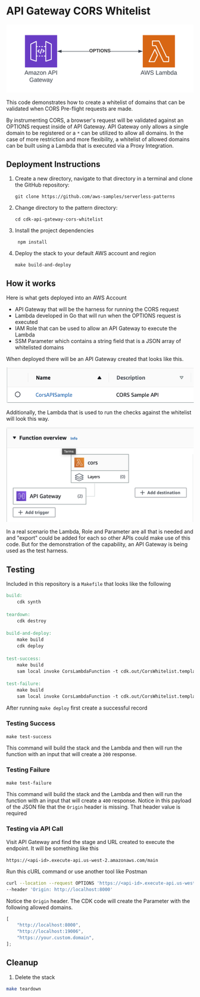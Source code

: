 # API Gateway CORS Whitelist

![Architecture](./CORS.png)

This code demonstrates how to create a whitelist of domains that can be validated when CORS Pre-flight requests are made.

By instrumenting CORS, a browser's request will be validated against an OPTIONS request inside of API Gateway. API Gateway only allows a single domain to be registered or a `*` can be utilized to allow all domains. In the case of more restriction and more flexibility, a whitelist of allowed domains can be built using a Lambda that is executed via a Proxy Integration.

## Deployment Instructions

1. Create a new directory, navigate to that directory in a terminal and clone the GitHub repository:
    ```
    git clone https://github.com/aws-samples/serverless-patterns
    ```
2. Change directory to the pattern directory:
    ```
    cd cdk-api-gateway-cors-whitelist
    ```
3. Install the project dependencies
    ```
     npm install
    ```
4. Deploy the stack to your default AWS account and region
    ```
    make build-and-deploy
    ```

## How it works

Here is what gets deployed into an AWS Account

-   API Gateway that will be the harness for running the CORS request
-   Lambda developed in Go that will run when the OPTIONS request is executed
-   IAM Role that can be used to allow an API Gateway to execute the Lambda
-   SSM Parameter which contains a string field that is a JSON array of whitelisted domains

When deployed there will be an API Gateway created that looks like this.

![API Gateway](./api.png)

Additionally, the Lambda that is used to run the checks against the whitelist will look this way.

![Lambda](./lambda.png)

In a real scenario the Lambda, Role and Parameter are all that is needed and and "export" could be added for each so other APIs could make use of this code. But for the demonstration of the capability, an API Gateway is being used as the test harness.

## Testing

Included in this repository is a `Makefile` that looks like the following

```Makefile
build:
	cdk synth

teardown:
	cdk destroy

build-and-deploy:
	make build
	cdk deploy

test-success:
	make build
	sam local invoke CorsLambdaFunction -t cdk.out/CorsWhitelist.template.json --env-vars environment.json --event src/cors-function/test-events/api-origin.json

test-failure:
	make build
	sam local invoke CorsLambdaFunction -t cdk.out/CorsWhitelist.template.json --env-vars environment.json --event src/cors-function/test-events/api-no-origin.json
```

After running `make deploy` first create a successful record

### Testing Success

`make test-success`

This command will build the stack and the Lambda and then will run the function with an input that will create a `200` response.

### Testing Failure

`make test-failure`

This command will build the stack and the Lambda and then will run the function with an input that will create a `400` response. Notice in this payload of the JSON file that the `Origin` header is missing. That header value is required

### Testing via API Call

Visit API Gateway and find the stage and URL created to execute the endpoint. It will be something like this

`https://<api-id>.execute-api.us-west-2.amazonaws.com/main`

Run this cURL command or use another tool like Postman

```bash
curl --location --request OPTIONS 'https://<api-id>.execute-api.us-west-2.amazonaws.com/main'
--header 'Origin: http://localhost:8000'
```

Notice the `Origin` header. The CDK code will create the Parameter with the following allowed domains.

```javascript
[
    "http://localhost:8000",
    "http://localhost:19006",
    "https://your.custom.domain",
];
```

## Cleanup

1. Delete the stack

```bash
make teardown
```
